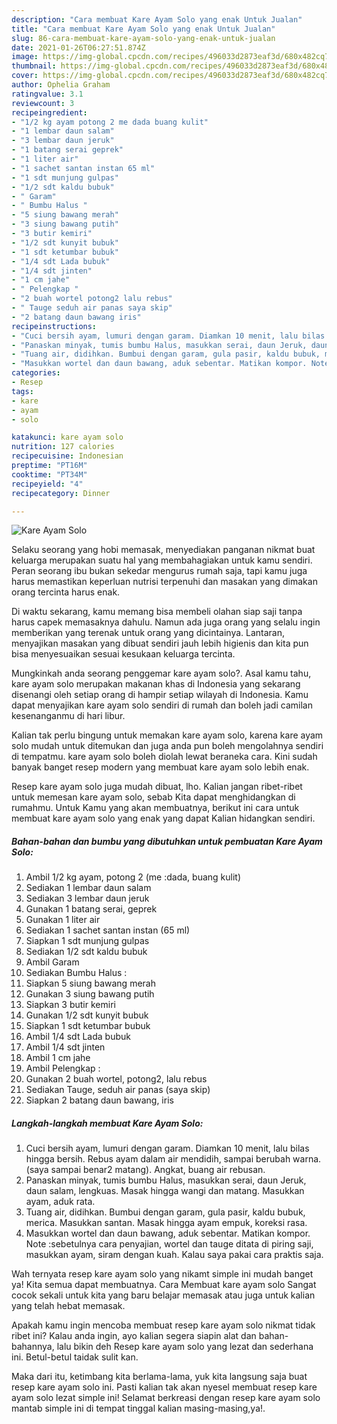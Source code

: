 ```yaml
---
description: "Cara membuat Kare Ayam Solo yang enak Untuk Jualan"
title: "Cara membuat Kare Ayam Solo yang enak Untuk Jualan"
slug: 86-cara-membuat-kare-ayam-solo-yang-enak-untuk-jualan
date: 2021-01-26T06:27:51.874Z
image: https://img-global.cpcdn.com/recipes/496033d2873eaf3d/680x482cq70/kare-ayam-solo-foto-resep-utama.jpg
thumbnail: https://img-global.cpcdn.com/recipes/496033d2873eaf3d/680x482cq70/kare-ayam-solo-foto-resep-utama.jpg
cover: https://img-global.cpcdn.com/recipes/496033d2873eaf3d/680x482cq70/kare-ayam-solo-foto-resep-utama.jpg
author: Ophelia Graham
ratingvalue: 3.1
reviewcount: 3
recipeingredient:
- "1/2 kg ayam potong 2 me dada buang kulit"
- "1 lembar daun salam"
- "3 lembar daun jeruk"
- "1 batang serai geprek"
- "1 liter air"
- "1 sachet santan instan 65 ml"
- "1 sdt munjung gulpas"
- "1/2 sdt kaldu bubuk"
- " Garam"
- " Bumbu Halus "
- "5 siung bawang merah"
- "3 siung bawang putih"
- "3 butir kemiri"
- "1/2 sdt kunyit bubuk"
- "1 sdt ketumbar bubuk"
- "1/4 sdt Lada bubuk"
- "1/4 sdt jinten"
- "1 cm jahe"
- " Pelengkap "
- "2 buah wortel potong2 lalu rebus"
- " Tauge seduh air panas saya skip"
- "2 batang daun bawang iris"
recipeinstructions:
- "Cuci bersih ayam, lumuri dengan garam. Diamkan 10 menit, lalu bilas hingga bersih. Rebus ayam dalam air mendidih, sampai berubah warna. (saya sampai benar2 matang). Angkat, buang air rebusan."
- "Panaskan minyak, tumis bumbu Halus, masukkan serai, daun Jeruk, daun salam, lengkuas. Masak hingga wangi dan matang. Masukkan ayam, aduk rata."
- "Tuang air, didihkan. Bumbui dengan garam, gula pasir, kaldu bubuk, merica. Masukkan santan. Masak hingga ayam empuk, koreksi rasa."
- "Masukkan wortel dan daun bawang, aduk sebentar. Matikan kompor. Note :sebetulnya cara penyajian, wortel dan tauge ditata di piring saji, masukkan ayam, siram dengan kuah. Kalau saya pakai cara praktis saja."
categories:
- Resep
tags:
- kare
- ayam
- solo

katakunci: kare ayam solo 
nutrition: 127 calories
recipecuisine: Indonesian
preptime: "PT16M"
cooktime: "PT34M"
recipeyield: "4"
recipecategory: Dinner

---
```



![Kare Ayam Solo](https://img-global.cpcdn.com/recipes/496033d2873eaf3d/680x482cq70/kare-ayam-solo-foto-resep-utama.jpg)

Selaku seorang yang hobi memasak, menyediakan panganan nikmat buat keluarga merupakan suatu hal yang membahagiakan untuk kamu sendiri. Peran seorang ibu bukan sekedar mengurus rumah saja, tapi kamu juga harus memastikan keperluan nutrisi terpenuhi dan masakan yang dimakan orang tercinta harus enak.

Di waktu  sekarang, kamu memang bisa membeli olahan siap saji tanpa harus capek memasaknya dahulu. Namun ada juga orang yang selalu ingin memberikan yang terenak untuk orang yang dicintainya. Lantaran, menyajikan masakan yang dibuat sendiri jauh lebih higienis dan kita pun bisa menyesuaikan sesuai kesukaan keluarga tercinta. 



Mungkinkah anda seorang penggemar kare ayam solo?. Asal kamu tahu, kare ayam solo merupakan makanan khas di Indonesia yang sekarang disenangi oleh setiap orang di hampir setiap wilayah di Indonesia. Kamu dapat menyajikan kare ayam solo sendiri di rumah dan boleh jadi camilan kesenanganmu di hari libur.

Kalian tak perlu bingung untuk memakan kare ayam solo, karena kare ayam solo mudah untuk ditemukan dan juga anda pun boleh mengolahnya sendiri di tempatmu. kare ayam solo boleh diolah lewat beraneka cara. Kini sudah banyak banget resep modern yang membuat kare ayam solo lebih enak.

Resep kare ayam solo juga mudah dibuat, lho. Kalian jangan ribet-ribet untuk memesan kare ayam solo, sebab Kita dapat menghidangkan di rumahmu. Untuk Kamu yang akan membuatnya, berikut ini cara untuk membuat kare ayam solo yang enak yang dapat Kalian hidangkan sendiri.

<!--inarticleads1-->

##### Bahan-bahan dan bumbu yang dibutuhkan untuk pembuatan Kare Ayam Solo:

1. Ambil 1/2 kg ayam, potong 2 (me :dada, buang kulit)
1. Sediakan 1 lembar daun salam
1. Sediakan 3 lembar daun jeruk
1. Gunakan 1 batang serai, geprek
1. Gunakan 1 liter air
1. Sediakan 1 sachet santan instan (65 ml)
1. Siapkan 1 sdt munjung gulpas
1. Sediakan 1/2 sdt kaldu bubuk
1. Ambil  Garam
1. Sediakan  Bumbu Halus :
1. Siapkan 5 siung bawang merah
1. Gunakan 3 siung bawang putih
1. Siapkan 3 butir kemiri
1. Gunakan 1/2 sdt kunyit bubuk
1. Siapkan 1 sdt ketumbar bubuk
1. Ambil 1/4 sdt Lada bubuk
1. Ambil 1/4 sdt jinten
1. Ambil 1 cm jahe
1. Ambil  Pelengkap :
1. Gunakan 2 buah wortel, potong2, lalu rebus
1. Sediakan  Tauge, seduh air panas (saya skip)
1. Siapkan 2 batang daun bawang, iris




<!--inarticleads2-->

##### Langkah-langkah membuat Kare Ayam Solo:

1. Cuci bersih ayam, lumuri dengan garam. Diamkan 10 menit, lalu bilas hingga bersih. Rebus ayam dalam air mendidih, sampai berubah warna. (saya sampai benar2 matang). Angkat, buang air rebusan.
1. Panaskan minyak, tumis bumbu Halus, masukkan serai, daun Jeruk, daun salam, lengkuas. Masak hingga wangi dan matang. Masukkan ayam, aduk rata.
1. Tuang air, didihkan. Bumbui dengan garam, gula pasir, kaldu bubuk, merica. Masukkan santan. Masak hingga ayam empuk, koreksi rasa.
1. Masukkan wortel dan daun bawang, aduk sebentar. Matikan kompor. Note :sebetulnya cara penyajian, wortel dan tauge ditata di piring saji, masukkan ayam, siram dengan kuah. Kalau saya pakai cara praktis saja.




Wah ternyata resep kare ayam solo yang nikamt simple ini mudah banget ya! Kita semua dapat membuatnya. Cara Membuat kare ayam solo Sangat cocok sekali untuk kita yang baru belajar memasak atau juga untuk kalian yang telah hebat memasak.

Apakah kamu ingin mencoba membuat resep kare ayam solo nikmat tidak ribet ini? Kalau anda ingin, ayo kalian segera siapin alat dan bahan-bahannya, lalu bikin deh Resep kare ayam solo yang lezat dan sederhana ini. Betul-betul taidak sulit kan. 

Maka dari itu, ketimbang kita berlama-lama, yuk kita langsung saja buat resep kare ayam solo ini. Pasti kalian tak akan nyesel membuat resep kare ayam solo lezat simple ini! Selamat berkreasi dengan resep kare ayam solo mantab simple ini di tempat tinggal kalian masing-masing,ya!.

